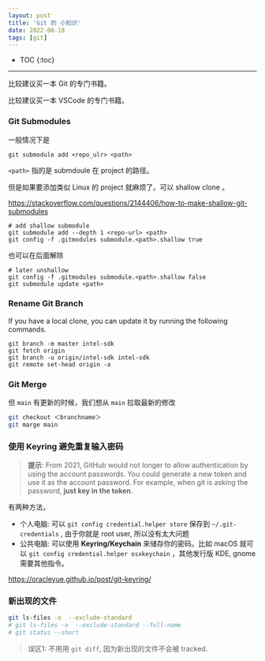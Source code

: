 ```yaml
---
layout: post
title: 'Git 的 小知识'
date: 2022-08-18
tags: [git]
---
```


* TOC 
{:toc}

---

比较建议买一本 Git 的专门书籍。

比较建议买一本 VSCode 的专门书籍。

### Git Submodules 

一般情况下是 

```
git submodule add <repo_ulr> <path>
```

`<path>` 指的是 submdoule 在 project 的路径。


但是如果要添加类似 Linux 的 project 就麻烦了。可以 shallow clone 。

<https://stackoverflow.com/questions/2144406/how-to-make-shallow-git-submodules>


```
# add shallow submodule
git submodule add --depth 1 <repo-url> <path>
git config -f .gitmodules submodule.<path>.shallow true
```

也可以在后面解除

```
# later unshallow
git config -f .gitmodules submodule.<path>.shallow false
git submodule update <path>
```


### Rename Git Branch 

If you have a local clone, you can update it by running the following commands. 

```
git branch -m master intel-sdk
git fetch origin
git branch -u origin/intel-sdk intel-sdk
git remote set-head origin -a

```

### Git Merge 

但 `main` 有更新的时候，我们想从 `main` 拉取最新的修改

```bash
git checkout ＜branchname＞
git marge main
```
### 使用 Keyring 避免重复输入密码

> **提示**:
> From 2021, GitHub would not longer to allow authentication by using the account passwords. You could generate a new token and use it as the account password. For example, when git is asking the password, **just key in the token**. 

有两种方法，
* 个人电脑: 可以 `git config credential.helper store` 保存到 `~/.git-credentials` , 由于你就是 root user, 所以没有太大问题
* 公共电脑: 可以使用 **Keyring/Keychain** 来储存你的密码。比如 macOS 就可以 `git config credential.helper osxkeychain` ，其他发行版 KDE, gnome 需要其他指令。

<https://oracleyue.github.io/post/git-keyring/>



### 新出现的文件

```bash
git ls-files -o  --exclude-standard
# git ls-files -o  --exclude-standard --full-name
# git status --short
```

> 误区1: 不用用 `git diff`, 因为新出现的文件不会被 tracked. 

